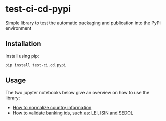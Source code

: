 # test-ci-cd-pypi
Simple library to test the automatic packaging and publication into the PyPi environment

## Installation

Install using pip:
    
    pip install test-ci.cd.pypi

## Usage

The two jupyter notebooks below give an overview on how to use the library:

- [How to normalize country information](https://github.com/patryciabp/test-ci-cd-pypi/blob/main/notebooks/Normalize%20country%20information.ipynb)
- [How to validate banking ids, such as: LEI, ISIN and SEDOL](https://github.com/patryciabp/test-ci-cd-pypi/blob/main/notebooks/Validate%20banking%20IDs.ipynb)